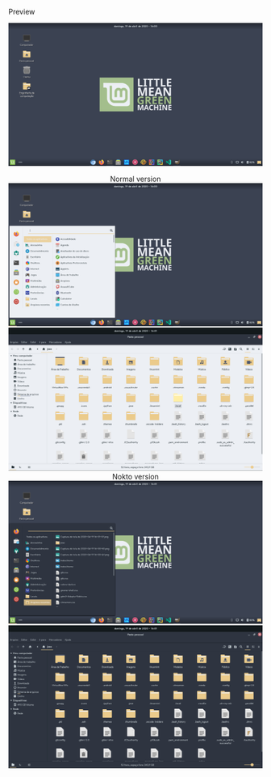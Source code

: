 Preview

<p align="center">
  <img src=Cinnamon.png>
  <div style="text-align: center"> Normal version </div>
  <img src=Cinnamon1.png>
  <img src=Cinnamon2.png>
  <div style="text-align: center"> Nokto version </div>
  <img src=Cinnamon3.png>
  <img src=Cinnamon4.png>
</p>
